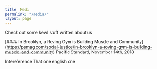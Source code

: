 ```yaml
---
title: Medi
permalink: "/media/"
layout: page
---
```


Check out some kewl stuff written about us

[#### In Brooklyn, a Roving Gym is Building Muscle and Community] (https://psmag.com/social-justice/in-brooklyn-a-roving-gym-is-building-muscle-and-community)
Pacific Standard, November 14th, 2018

Intereference
That one english one
